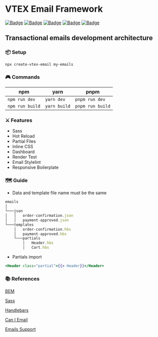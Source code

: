# VTEX Email Framework

[![Badge](https://img.shields.io/badge/%20VTEX-%3D?logo=vtex&color=ED125F&label=emails&logoColor=ED125F)](https://help.vtex.com/tutorial/list-of-e-mail-templates-in-the-message-center--3g2S2kqBOoSGcCaqMYK2my) [![Badge](https://img.shields.io/badge/%20handlebars-%3D?logo=handlebars.js&color=f0772b&label=templating&logoColor=f0772b)](https://handlebarsjs.com/) [![Badge](https://img.shields.io/badge/v3%20node.js-%20%3E%3D_14-forestgreen?logo=node.js)](https://nodejs.org) [![Badge](https://img.shields.io/badge/v4%20node.js-%20%3E%3D_18-forestgreen?logo=node.js)](https://nodejs.org) [![Badge](https://img.shields.io/npm/dm/vtex-email-framework?color=%23CB3837&logo=npm)](https://www.npmjs.com/package/vtex-email-framework)

## Transactional emails development architecture

### 📦 Setup

```bash
npx create-vtex-email my-emails
```

### 🎮 Commands

| npm | yarn | pnpm |
| ----------- | --- | --- |
|`npm run dev` | `yarn dev`| `pnpm run dev`|
|`npm run build` | `yarn build`| `pnpm run build`|

### ⚔️ Features

* Sass
* Hot Reload
* Partial Files
* Inline CSS
* Dashboard
* Render Test
* Email Stylelint
* Responsive Boilerplate

### 🗺️ Guide

* Data and template file name must be the same

```javascript
emails
│
└───json
│   │   order-confirmation.json
│   │   payment-approved.json
└───templates
    │   order-confirmation.hbs
    │   payment-approved.hbs
    └───partials
        │   Header.hbs
        │   Cart.hbs
```

* Partials import

```handlebars
<Header class="partial">{{> Header}}</Header>
```

### 📚 References

[BEM](http://getbem.com/naming/)

[Sass](https://sass-lang.com/guide)

[Handlebars](https://handlebarsjs.com/)  

[Can I Email](https://www.caniemail.com/)

[Emails Support](https://www.campaignmonitor.com/css/)  
